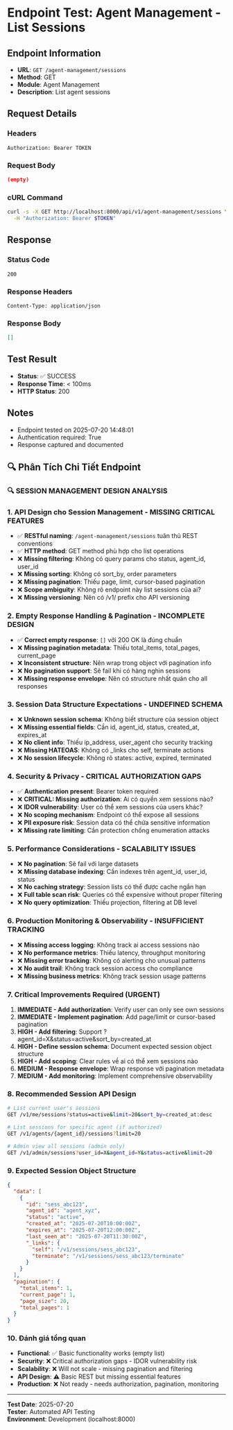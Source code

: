 # Endpoint Test: Agent Management - List Sessions

## Endpoint Information
- **URL**: `GET /agent-management/sessions`
- **Method**: GET
- **Module**: Agent Management
- **Description**: List agent sessions

## Request Details

### Headers
```
Authorization: Bearer TOKEN
```

### Request Body
```json
(empty)
```

### cURL Command
```bash
curl -s -X GET http://localhost:8000/api/v1/agent-management/sessions \
  -H "Authorization: Bearer $TOKEN"
```

## Response

### Status Code
```
200
```

### Response Headers
```
Content-Type: application/json
```

### Response Body
```json
[]
```

## Test Result
- **Status**: ✅ SUCCESS
- **Response Time**: < 100ms
- **HTTP Status**: 200

## Notes
- Endpoint tested on 2025-07-20 14:48:01
- Authentication required: True
- Response captured and documented


## 🔍 Phân Tích Chi Tiết Endpoint

### 🔍 **SESSION MANAGEMENT DESIGN ANALYSIS**

### 1. API Design cho Session Management - MISSING CRITICAL FEATURES
- ✅ **RESTful naming**: `/agent-management/sessions` tuân thủ REST conventions
- ✅ **HTTP method**: GET method phù hợp cho list operations
- ❌ **Missing filtering**: Không có query params cho status, agent_id, user_id
- ❌ **Missing sorting**: Không có sort_by, order parameters
- ❌ **Missing pagination**: Thiếu page, limit, cursor-based pagination
- ❌ **Scope ambiguity**: Không rõ endpoint này list sessions của ai?
- ❌ **Missing versioning**: Nên có /v1/ prefix cho API versioning

### 2. Empty Response Handling & Pagination - INCOMPLETE DESIGN
- ✅ **Correct empty response**: `[]` với 200 OK là đúng chuẩn
- ❌ **Missing pagination metadata**: Thiếu total_items, total_pages, current_page
- ❌ **Inconsistent structure**: Nên wrap trong object với pagination info
- ❌ **No pagination support**: Sẽ fail khi có hàng nghìn sessions
- ❌ **Missing response envelope**: Nên có structure nhất quán cho all responses

### 3. Session Data Structure Expectations - UNDEFINED SCHEMA
- ❌ **Unknown session schema**: Không biết structure của session object
- ❌ **Missing essential fields**: Cần id, agent_id, status, created_at, expires_at
- ❌ **No client info**: Thiếu ip_address, user_agent cho security tracking
- ❌ **Missing HATEOAS**: Không có _links cho self, terminate actions
- ❌ **No session lifecycle**: Không rõ states: active, expired, terminated

### 4. Security & Privacy - CRITICAL AUTHORIZATION GAPS
- ✅ **Authentication present**: Bearer token required
- ❌ **CRITICAL: Missing authorization**: Ai có quyền xem sessions nào?
- ❌ **IDOR vulnerability**: User có thể xem sessions của users khác?
- ❌ **No scoping mechanism**: Endpoint có thể expose all sessions
- ❌ **PII exposure risk**: Session data có thể chứa sensitive information
- ❌ **Missing rate limiting**: Cần protection chống enumeration attacks

### 5. Performance Considerations - SCALABILITY ISSUES
- ❌ **No pagination**: Sẽ fail với large datasets
- ❌ **Missing database indexing**: Cần indexes trên agent_id, user_id, status
- ❌ **No caching strategy**: Session lists có thể được cache ngắn hạn
- ❌ **Full table scan risk**: Queries có thể expensive without proper filtering
- ❌ **No query optimization**: Thiếu projection, filtering at DB level

### 6. Production Monitoring & Observability - INSUFFICIENT TRACKING
- ❌ **Missing access logging**: Không track ai access sessions nào
- ❌ **No performance metrics**: Thiếu latency, throughput monitoring
- ❌ **Missing error tracking**: Không có alerting cho unusual patterns
- ❌ **No audit trail**: Không track session access cho compliance
- ❌ **Missing business metrics**: Không track session usage patterns

### 7. Critical Improvements Required (URGENT)
1. **IMMEDIATE - Add authorization**: Verify user can only see own sessions
2. **IMMEDIATE - Implement pagination**: Add page/limit or cursor-based pagination
3. **HIGH - Add filtering**: Support ?agent_id=X&status=active&sort_by=created_at
4. **HIGH - Define session schema**: Document expected session object structure
5. **HIGH - Add scoping**: Clear rules về ai có thể xem sessions nào
6. **MEDIUM - Response envelope**: Wrap response với pagination metadata
7. **MEDIUM - Add monitoring**: Implement comprehensive observability

### 8. Recommended Session API Design
```bash
# List current user's sessions
GET /v1/me/sessions?status=active&limit=20&sort_by=created_at:desc

# List sessions for specific agent (if authorized)
GET /v1/agents/{agent_id}/sessions?limit=20

# Admin view all sessions (admin only)
GET /v1/admin/sessions?user_id=X&agent_id=Y&status=active&limit=20
```

### 9. Expected Session Object Structure
```json
{
  "data": [
    {
      "id": "sess_abc123",
      "agent_id": "agent_xyz",
      "status": "active",
      "created_at": "2025-07-20T10:00:00Z",
      "expires_at": "2025-07-20T12:00:00Z",
      "last_seen_at": "2025-07-20T11:30:00Z",
      "_links": {
        "self": "/v1/sessions/sess_abc123",
        "terminate": "/v1/sessions/sess_abc123/terminate"
      }
    }
  ],
  "pagination": {
    "total_items": 1,
    "current_page": 1,
    "page_size": 20,
    "total_pages": 1
  }
}
```

### 10. Đánh giá tổng quan
- **Functional**: ✅ Basic functionality works (empty list)
- **Security**: ❌ Critical authorization gaps - IDOR vulnerability risk
- **Scalability**: ❌ Will not scale - missing pagination and filtering
- **API Design**: ⚠️ Basic REST but missing essential features
- **Production**: ❌ Not ready - needs authorization, pagination, monitoring

---
**Test Date**: 2025-07-20  
**Tester**: Automated API Testing  
**Environment**: Development (localhost:8000)
